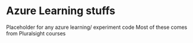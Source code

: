 # Azure Learning stuffs
Placeholder for any azure learning/ experiment code 
Most of these comes from Pluralsight courses 

